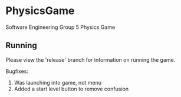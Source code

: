 # PhysicsGame
Software Engineering Group 5 Physics Game

## Running
Please view the 'release' branch for information on running the game.

Bugfixes:
1. Was launching into game, not menu
2. Added a start level button to remove confusion
